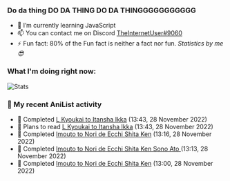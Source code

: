 ### Do da thing DO DA THING DO DA THINGGGGGGGGGGG

<!-- **TheInternetUser0/TheInternetUser0** is a ✨ _special_ ✨ repository because its `README.md` (this file) appears on your GitHub profile. -->


- 🌱 I’m currently learning JavaScript
- 📫 You can contact me on Discord [TheInternetUser#9060](https://discord.com/users/534117072796385300)
- ⚡ Fun fact: 80% of the Fun fact is neither a fact nor fun. _Statistics by me 😎_

### What I'm doing right now:
![Stats](https://discord.c99.nl/widget/theme-3/534117072796385300.png)

### 🌸 My recent AniList activity

<!-- ANILIST_ACTIVITY:start -->

-   📖 Completed [L Kyoukai to Itansha Ikka](https://anilist.co/manga/146965) (13:43, 28 November 2022)
-   📖 Plans to read [L Kyoukai to Itansha Ikka](https://anilist.co/manga/146965) (13:43, 28 November 2022)
-   📖 Completed [Imouto to Nori de Ecchi Shita Ken](https://anilist.co/manga/147794) (13:16, 28 November 2022)
-   📖 Completed [Imouto to Nori de Ecchi Shita Ken Sono Ato ](https://anilist.co/manga/150167) (13:13, 28 November 2022)
-   📖 Completed [Imouto to Nori de Ecchi Shita Ken](https://anilist.co/manga/147794) (13:00, 28 November 2022)

<!-- ANILIST_ACTIVITY:end -->
